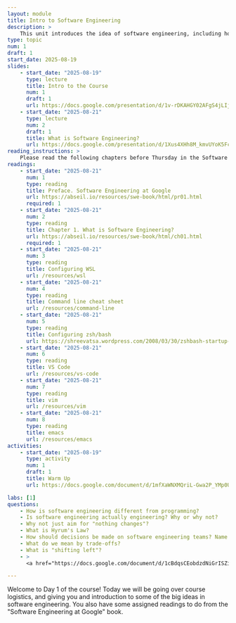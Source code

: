 ```yaml
---
layout: module
title: Intro to Software Engineering
description: > 
    This unit introduces the idea of software engineering, including how it is similar and different from programming, and a host of considerations for building software that is scalable and maintainable over time.  
type: topic
num: 1
draft: 1
start_date: 2025-08-19
slides:
    - start_date: "2025-08-19"
      type: lecture
      title: Intro to the Course
      num: 1
      draft: 1
      url: https://docs.google.com/presentation/d/1v-rDKAHGY02AFgS4jLIjo6eLjHKXhR2N/edit?usp=sharing&ouid=113376576186080604800&rtpof=true&sd=true
    - start_date: "2025-08-21"
      type: lecture
      num: 2
      draft: 1
      title: What is Software Engineering?
      url: https://docs.google.com/presentation/d/1Xus4XHh8M_kmvUYoK5FcQOPwCd6Bv32z/edit?usp=sharing&ouid=113376576186080604800&rtpof=true&sd=true
reading_instructions: >
    Please read the following chapters before Thursday in the Software Engineering at Google book:
readings: 
    - start_date: "2025-08-21"
      num: 1
      type: reading
      title: Preface. Software Engineering at Google
      url: https://abseil.io/resources/swe-book/html/pr01.html
      required: 1
    - start_date: "2025-08-21"
      num: 2
      type: reading
      title: Chapter 1. What is Software Engineering?
      url: https://abseil.io/resources/swe-book/html/ch01.html
      required: 1
    - start_date: "2025-08-21"
      num: 3
      type: reading
      title: Configuring WSL
      url: /resources/wsl
    - start_date: "2025-08-21"
      num: 4
      type: reading
      title: Command line cheat sheet
      url: /resources/command-line
    - start_date: "2025-08-21"
      num: 5
      type: reading
      title: Configuring zsh/bash
      url: https://shreevatsa.wordpress.com/2008/03/30/zshbash-startup-files-loading-order-bashrc-zshrc-etc/
    - start_date: "2025-08-21"
      num: 6
      type: reading
      title: VS Code
      url: /resources/vs-code
    - start_date: "2025-08-21"
      num: 7
      type: reading
      title: vim
      url: /resources/vim
    - start_date: "2025-08-21"
      num: 8
      type: reading
      title: emacs
      url: /resources/emacs
activities:
    - start_date: "2025-08-19"
      type: activity
      num: 1
      draft: 1
      title: Warm Up
      url: https://docs.google.com/document/d/1mfXaWNXMQriL-Gwa2P_YMp0UhoOLh7jP/edit?usp=sharing&ouid=113376576186080604800&rtpof=true&sd=true

labs: [1]
questions:
    - How is software engineering different from programming?
    - Is software engineering actually engineering? Why or why not?
    - Why not just aim for "nothing changes"?
    - What is Hyrum's Law?
    - How should decisions be made on software engineering teams? Name some better and worse ways of making decisions.
    - What do we mean by trade-offs?
    - What is "shifting left"?
    - >
      <a href="https://docs.google.com/document/d/1cBdqsCEobdzdNiGrISZip3Xm45bs0VgfWyM9rJM7M8A/edit?usp=sharing" target="_blank">Sample command line quiz questions</a>

---
```


Welcome to Day 1 of the course! Today we will be going over course logistics, and giving you and introduction to some of the big ideas in software engineering. You also have some assigned readings to do from the "Software Engineering at Google" book.

